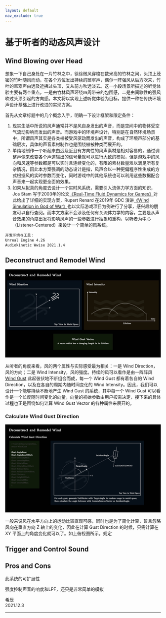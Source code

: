```yaml
---
layout: default
nav_exclude: true
---
```


# 基于听者的动态风声设计

## Wind Blowing over Head

想象一下自己身处在一片竹林之中，徐徐微风穿梭在数米高的竹林之间，头顶上茂密的竹叶随风而动，在各个方位发出持续的窸窣声，偶尔一阵强风从后方吹来，竹叶的窸窣声由远及近拂过头顶，又从前方吹远淡去。这一小段场景所描述的听觉体验主要有两个重点，一是由竹林风声环绕四周带来的包围感，二是由间歇性的强风吹过头顶引起的方向感。本文将以实现上述听觉体验为目标，提供一种在传统环境声设计基础上进行改进的实现方案。

首先从文章标题中的几个概念入手，明确一下设计框架和限定条件：
1. 现实生活中所说的风声通常并不是风自身发出的声音，而是空间中的物体受空气流动影响而发出的声音。而游戏中的环境声设计，特别是在自然环境场景中，所谓风声其实是各类植被受风驱动而发出的声音，构成了环境声部分的基础层次，具体的声音素材制作也是围绕植被种类而展开的。
1. 单纯地制作一个听起来由远及近且有方向性的风声素材是相对容易的，通过调整声像来改变各个声道输出的信号量就可以进行大致的模拟，但是游戏中的风向和风速等参数都是可以实时且连续变化的，有限的素材数量难以满足所有复杂情况，因此本方案强调的动态设计是指，风声会以一种更偏程序性生成的方式根据风的实时参数而变化，同时游戏中的其他系统也可以利用这些数据配合声音来一起实现更全面的效果。
1. 如果从拟真的角度去设计一个实时风系统，需要引入流体力学方面的知识，Jos Stam 写于2003年的论文[《Real-Time Fluid Dynamics for Games》](https://www.dgp.toronto.edu/public_user/stam/reality/Research/pdf/GDC03.pdf)对此给出了详细的实现方案，Rupert Renard 在2019年 GDC 演讲[《Wind Simulation in God of War》](https://www.youtube.com/watch?v=dDgyBKkSf7A)也以实际游戏项目为例进行了分享，感兴趣的朋友可以自行查阅。而本文方案不会涉及任何有关流体力学的内容，主要是从声音效果的角度出发将影响风声的一些参数进行抽象和重构，以听者为中心（Listener-Centered）来设计一个简单的风系统。

```
开发环境与工具：
Unreal Engine 4.26
Audiokinetic Wwise 2021.1.4
```

## Deconstruct and Remodel Wind

![Wind Gust Vector](media/DynamicWind_WindGustVector.jpeg)

从听者的角度来看，风的两个属性与实际感受最为相关：一是 Wind Direction，风的方向；二是 Wind Intensity，风的强度。持续的风可以看作是由一阵阵风 [Wind Gust](https://en.wikipedia.org/wiki/Wind_gust) 此起彼伏地不断组合而成，每一个 Wind Gust 都有着各自的 Wind Direction，以及在各自的周期内随时间变化的 Wind Intensity。因此，我们可以设计一个能够持续不断地产生 Wind Gust 的系统，其中每一个 Wind Gust 可以看作是一个长度随时间变化的向量，向量的初始参数由用户按需决定，接下来的具体过程也正是围绕如何计算 Wind Gust Vector 的各种属性来展开的。

### Calculate Wind Gust Direction

![Calculate Wind Gust Direction](media/DynamicWind_CalculateWindGustDirection.jpeg)

一般来说风在水平方向上的运动比较直观可感，同时也是为了简化计算，暂且忽略风向在垂直方向 Z 轴上的变化，因此在计算 Gust Direction 的时候，只需计算在 XY 平面上的角度变化就可以了。如上俯视图所示，规定

## Trigger and Control Sound


## Pros and Cons


此系统的可扩展性

强度控制声音的响度和LPF，还只是非常简单的模拟

希辰  
2021.12.3

***